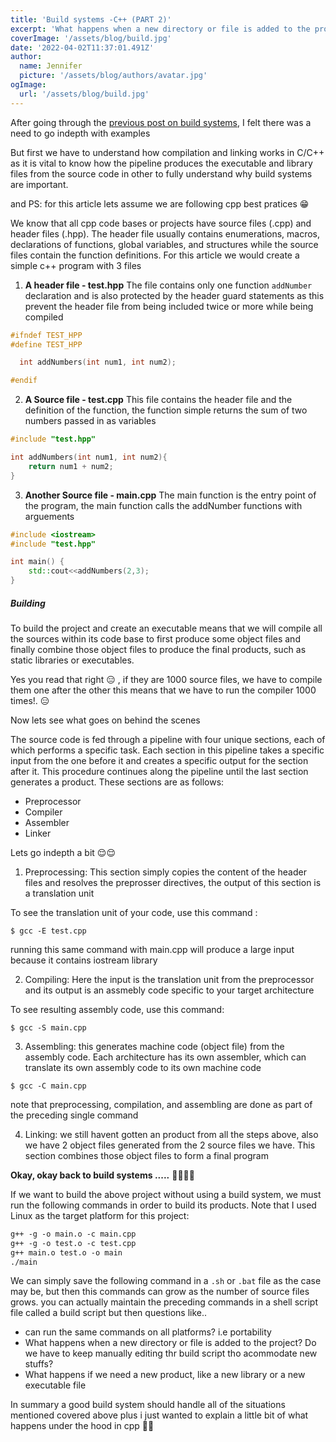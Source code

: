 ```yaml
---
title: 'Build systems -C++ (PART 2)'
excerpt: 'What happens when a new directory or file is added to the project? Do we have to keep manually editing thr build script tho acommodate new stuffs? 🤦'
coverImage: '/assets/blog/build.jpg'
date: '2022-04-02T11:37:01.491Z'
author:
  name: Jennifer
  picture: '/assets/blog/authors/avatar.jpg'
ogImage:
  url: '/assets/blog/build.jpg'
---
```


After going through the [previous post on build systems](/posts/buildsystems/), I felt there was a need to go indepth with examples 

But first we have to understand how compilation and linking works in C/C++ as it is vital to know how the pipeline produces the executable and library files from the source code in other to fully understand why build systems are important.

and PS: for this article lets assume we are following cpp best pratices 😁

We know that all cpp code bases or projects have source files (.cpp) and header files (.hpp). The header file usually contains enumerations, macros,  declarations of functions, global variables, and structures while the source files contain the function definitions. For this article we would create a simple c++ program with 3 files 

1. **A header file - test.hpp**
The file contains only one function `addNumber` declaration and is also protected by the header guard statements as this prevent the header file from being included twice or more while being compiled
```c++
#ifndef TEST_HPP
#define TEST_HPP

  int addNumbers(int num1, int num2);

#endif
```

2. **A Source file - test.cpp**
This file contains the header file and the definition of the function, the function simple returns the sum of two numbers passed in as variables
```c++
#include "test.hpp"

int addNumbers(int num1, int num2){
    return num1 + num2;
}
```

3. **Another Source file - main.cpp**
The main function is the entry point of the program, the main function calls the addNumber functions with arguements
```c++
#include <iostream>
#include "test.hpp"

int main() {
    std::cout<<addNumbers(2,3);
}
```

##### Building
To build the project and create an executable means that we will compile all the sources within its code base to first produce some object files and finally combine those object files to produce the final products, such as static libraries or executables.

Yes you read that right 😑 , if they are 1000 source files, we have to compile them one after the other this means that we have to run the compiler 1000 times!. 😑 

Now lets see what goes on behind the scenes

The source code is fed through a pipeline with four unique sections, each of which performs a specific task. Each section in this pipeline takes a specific input from the one before it and creates a specific output for the section after it. This procedure continues along the pipeline until the last section generates a product. These sections are as follows:
- Preprocessor
- Compiler
- Assembler
- Linker

Lets go indepth a bit 😌😌

1. Preprocessing: This section simply copies the content of the header files and resolves the preprosser directives, the output of this section is a translation unit

To see the translation unit of your code, use this command :
```
$ gcc -E test.cpp
```
running this same command with main.cpp will produce a large input because it contains iostream library

2. Compiling: Here the input is the translation unit from the preprocessor and its output is an assmebly code specific to your target architecture

To see resulting assembly code, use this command:
```
$ gcc -S main.cpp
```

3. Assembling: this generates machine code (object file) from the assembly code. Each architecture has its own assembler, which can translate its own assembly code to its own machine code

```
$ gcc -C main.cpp
```
note that preprocessing, compilation, and assembling are done as part of the preceding single command

4. Linking: we still havent gotten an product from all the steps above, also we have 2 object files generated from the 2 source files we have. This section combines those object files to form a final program

**Okay, okay back to build systems .....** 😮‍💨😮‍💨

If we want to build the above project without using a build system, we must run the following commands in order to build its products. Note that I used Linux as the target platform for this project:

```markdown
g++ -g -o main.o -c main.cpp
g++ -g -o test.o -c test.cpp
g++ main.o test.o -o main
./main
```
We can simply save the following command in a `.sh` or `.bat` file as the case may be, but then this commands can grow as the number of source files grows. you can actually maintain the preceding commands in a shell script file called a build script but then questions like..

- can run the same commands on all platforms? i.e portability 
- What happens when a new directory or file is added to the project? Do we have to keep manually editing thr build script tho acommodate new stuffs?
- What happens if we need a new product, like a new library or a new executable file

In summary a  good build system should handle all of the situations mentioned covered above plus i just wanted to explain a little bit of what happens under the hood in cpp 🤷🤷
